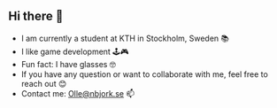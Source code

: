 ## Hi there 👋

- I am currently a student at KTH in Stockholm, Sweden 📚
- I like game development 🕹️🎮
- Fun fact: I have glasses 🤓
- If you have any question or want to collaborate with me, feel free to reach out 😊
- Contact me: Olle@nbjork.se 📫

<!--
**Ollenat/Ollenat** is a ✨ _special_ ✨ repository because its `README.md` (this file) appears on your GitHub profile.

Here are some ideas to get you started:

- 🔭 I’m currently working on ...
- 🌱 I’m currently learning ...
- 👯 I’m looking to collaborate on ...
- 🤔 I’m looking for help with ...
- 💬 Ask me about ...
- 📫 How to reach me: ...
- 😄 Pronouns: ...
- ⚡ Fun fact: ...
-->

